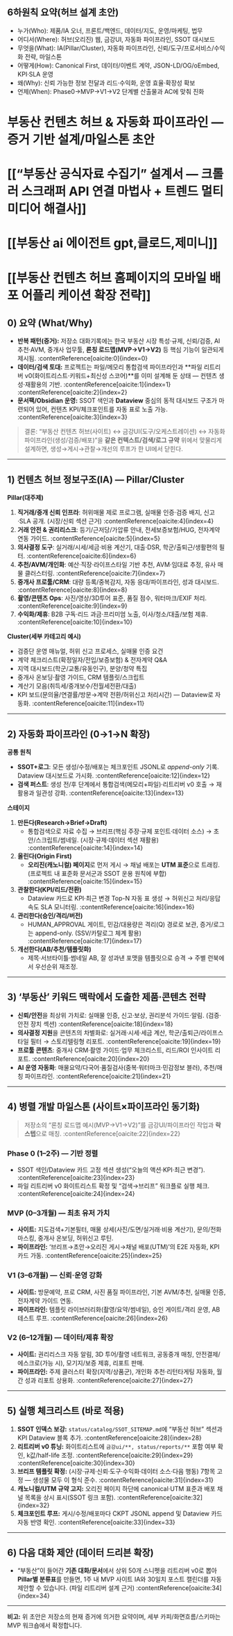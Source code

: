 ## 6하원칙 요약(허브 설계 초안)
- 누가(Who): 제품/IA 오너, 프론트/백엔드, 데이터/지도, 운영/마케팅, 법무
- 어디서(Where): 허브(오리진) 웹, 금강UI, 자동화 파이프라인, SSOT 대시보드
- 무엇을(What): IA(Pillar/Cluster), 자동화 파이프라인, 신뢰/도구/프로서비스/수익화 전략, 마일스톤
- 어떻게(How): Canonical First, 데이터/이벤트 계약, JSON-LD/OG/oEmbed, KPI·SLA 운영
- 왜(Why): 신뢰 가능한 정보 전달과 리드·수익화, 운영 효율·확장성 확보
- 언제(When): Phase0→MVP→V1→V2 단계별 산출물과 AC에 맞춰 진화

# 부동산 컨텐츠 허브 & 자동화 파이프라인 — 증거 기반 설계/마일스톤 초안

# [[“부동산 공식자료 수집기” 설계서 — 크롤러 스크래퍼 API 연결 마법사 + 트렌드 멀티미디어 해결사]]

# [[부동산 ai 에이전트 gpt,클로드,제미니]]

# [[부동산 컨텐츠 허브 홈페이지의 모바일 배포 어플리 케이션 확장 전략]]

## 0) 요약 (What/Why)
- **반복 패턴(증거):** 저장소 대화기록에는 한국 부동산 시장 특성·규제, 신뢰/검증, AI 추천·AVM, 중개사 업무툴, **론칭 로드맵(MVP→V1→V2)** 등 핵심 기능이 일관되게 제시됨. :contentReference[oaicite:0]{index=0}  
- **데이터/검색 토대:** 프로젝트는 파일/메모리 통합검색 파이프라인과 **파일 리트리버 v0(화이트리스트·키워드+최신성 스코어)**를 이미 설계해 둔 상태 — 컨텐츠 생성·재활용의 기반. :contentReference[oaicite:1]{index=1} :contentReference[oaicite:2]{index=2}  
- **문서팩/Obsidian 운영:** SSOT 색인과 **Dataview** 중심의 동적 대시보드 구조가 마련되어 있어, 컨텐츠 KPI/체크포인트를 자동 표로 노출 가능. :contentReference[oaicite:3]{index=3}

> 결론: “부동산 컨텐츠 허브(사이트) ↔ 금강UI(도구/오케스트레이션) ↔ 자동화 파이프라인(생성/검증/배포)”을 **같은 컨텍스트/검색/로그 규약** 위에서 맞물리게 설계하면, 생성→게시→관찰→개선의 루프가 한 UI에서 닫힌다.

---

## 1) 컨텐츠 허브 정보구조(IA) — Pillar/Cluster
**Pillar(대주제)**
1. **직거래/중개 신뢰 인프라**: 허위매물 제로 프로그램, 실매물 인증·검증 배지, 신고·SLA 공개. (시장/신뢰 섹션 근거) :contentReference[oaicite:4]{index=4}
2. **거래 안전 & 권리리스크**: 등기/근저당/가압류 안내, 전세보증보험/HUG, 전자계약 연동 가이드. :contentReference[oaicite:5]{index=5}
3. **의사결정 도구**: 실거래/시세/세금·비용 계산기, 대출·DSR, 학군/출퇴근/생활편의 필터. :contentReference[oaicite:6]{index=6}
4. **추천/AVM/개인화**: 예산·직장·라이프스타일 기반 추천, AVM·임대료 추정, 유사 매물 클러스터링. :contentReference[oaicite:7]{index=7}
5. **중개사 프로툴/CRM**: 대량 등록/중복감지, 자동 응대/파이프라인, 성과 대시보드. :contentReference[oaicite:8]{index=8}
6. **촬영/콘텐츠 Ops**: 사진/영상/3D투어 표준, 품질 점수, 워터마크/EXIF 처리. :contentReference[oaicite:9]{index=9}
7. **수익화/제휴**: B2B 구독·리드 과금·프리미엄 노출, 이사/청소/대출/보험 제휴. :contentReference[oaicite:10]{index=10}

**Cluster(세부 카테고리 예시)**
- 검증단 운영 매뉴얼, 허위 신고 프로세스, 실매물 인증 요건  
- 계약 체크리스트(확정일자/전입/보증보험) & 전자계약 Q&A  
- 지역 대시보드(학군/교통/유동인구), 분양/청약 특집  
- 중개사 온보딩·촬영 가이드, CRM 템플릿/스크립트  
- 계산기 모음(취득세/중개보수/전월세전환/대출)  
- KPI 보드(문의율/연결률/방문→계약 전환/허위신고 처리시간) — Dataview로 자동화. :contentReference[oaicite:11]{index=11}

---

## 2) 자동화 파이프라인 (0→1→N 확장)
**공통 원칙**
- **SSOT+로그**: 모든 생성/수정/배포는 체크포인트 JSONL로 *append-only* 기록. Dataview 대시보드로 가시화. :contentReference[oaicite:12]{index=12}  
- **검색 퍼스트**: 생성 전/후 단계에서 통합검색(메모리+파일)·리트리버 v0 호출 → 재활용과 일관성 강화. :contentReference[oaicite:13]{index=13}

**스테이지**
1. **만든다(Research→Brief→Draft)**  
   - 통합검색으로 자료 수집 → 브리프(핵심 주장·규제 포인트·데이터 소스) → 초안/스크립트/썸네일. (시장·규제·데이터 섹션 재활용) :contentReference[oaicite:14]{index=14}
2. **올린다(Origin First)**  
   - **오리진(캐노니컬) 페이지**로 먼저 게시 → 채널 배포는 **UTM 표준**으로 트래킹. (프로젝트 내 표준화 문서군과 SSOT 운용 원칙에 부합) :contentReference[oaicite:15]{index=15}
3. **관찰한다(KPI/리드/전환)**  
   - Dataview 카드로 KPI·최근 변경 Top-N 자동 표 생성 → 허위신고 처리/응답속도 SLA 모니터링. :contentReference[oaicite:16]{index=16}
4. **관리한다(승인/격리/버전)**  
   - HUMAN_APPROVAL 게이트, 민감/대용량은 격리(Q) 경로로 보관, 증거/로그는 append-only. (SSV/카탈로그 체계 활용) :contentReference[oaicite:17]{index=17}
5. **개선한다(AB/추천/템플릿화)**  
   - 제목·서브타이틀·썸네일 AB, 잘 성과낸 포맷을 템플릿으로 승격 → 주별 런북에서 우선순위 재조정.

---

## 3) ‘부동산’ 키워드 맥락에서 도출한 **제품·콘텐츠 전략**
- **신뢰/안전**을 최상위 가치로: 실매물 인증, 신고·보상, 권리분석 가이드·알림. (검증·안전 장치 섹션) :contentReference[oaicite:18]{index=18}  
- **의사결정 지원**을 콘텐츠의 차별화로: 실거래·시세·세금 계산, 학군/출퇴근/라이프스타일 필터 → 스토리텔링형 리포트. :contentReference[oaicite:19]{index=19}  
- **프로툴 콘텐츠**: 중개사 CRM·촬영 가이드·업무 체크리스트, 리드/ROI 인사이트 리포트. :contentReference[oaicite:20]{index=20}  
- **AI 운영 자동화**: 매물요약/다국어·품질검사(중복·워터마크·민감정보 블러), 추천/매칭 파이프라인. :contentReference[oaicite:21]{index=21}

---

## 4) 병렬 개발 **마일스톤** (사이트×파이프라인 동기화)
> 저장소의 “론칭 로드맵 예시(MVP→V1→V2)”를 금강UI/파이프라인 작업과 **락스텝**으로 매칭. :contentReference[oaicite:22]{index=22}

### **Phase 0 (1–2주)** — 기반 정렬
- SSOT 색인/Dataview 카드 고정 섹션 생성(“오늘의 액션·KPI·최근 변경”). :contentReference[oaicite:23]{index=23}  
- 파일 리트리버 v0 화이트리스트 확정 및 “검색→브리프” 워크플로 실행 체크. :contentReference[oaicite:24]{index=24}

### **MVP (0–3개월)** — 최초 유저 가치
- **사이트:** 지도검색+기본필터, 매물 상세(사진/도면/실거래·비용 계산기), 문의/전화 마스킹, 중개사 온보딩, 허위신고 루틴.  
- **파이프라인:** ‘브리프→초안→오리진 게시→채널 배포(UTM)’의 E2E 자동화, KPI 카드 가동. :contentReference[oaicite:25]{index=25}

### **V1 (3–6개월)** — 신뢰·운영 강화
- **사이트:** 방문예약, 프로 CRM, 사진 품질 파이프라인, 기본 AVM/추천, 실매물 인증, 전자계약 가이드 연동.  
- **파이프라인:** 템플릿 라이브러리화(촬영/요약/썸네일), 승인 게이트/격리 운영, AB 테스트 루프. :contentReference[oaicite:26]{index=26}

### **V2 (6–12개월)** — 데이터/제휴 확장
- **사이트:** 권리리스크 자동 알림, 3D 투어/촬영 네트워크, 공동중개 매칭, 안전결제/에스크로(가능 시), 모기지/보증 제휴, 리포트 판매.  
- **파이프라인:** 주제 클러스터 확장(지역/상품군), 개인화 추천·리턴타게팅 자동화, 월간 성과 리포트 상용화. :contentReference[oaicite:27]{index=27}

---

## 5) 실행 체크리스트 (바로 적용)
1. **SSOT 인덱스 보강:** `status/catalog/SSOT_SITEMAP.md`에 “부동산 허브” 섹션과 KPI Dataview 블록 추가. :contentReference[oaicite:28]{index=28}  
2. **리트리버 v0 튜닝:** 화이트리스트에 `금강ui/**, status/reports/**` 포함 여부 확인, k값/half-life 조정. :contentReference[oaicite:29]{index=29} :contentReference[oaicite:30]{index=30}  
3. **브리프 템플릿 확정:** (시장·규제·신뢰·도구·수익화·데이터 소스·다음 행동) 7항목 고정 — 생성물 모두 이 형식 준수. :contentReference[oaicite:31]{index=31}  
4. **캐노니컬/UTM 규약 고지:** 오리진 페이지 하단에 canonical·UTM 표준과 배포 채널 목록을 상시 표시(SSOT 링크 포함). :contentReference[oaicite:32]{index=32}  
5. **체크포인트 루프:** 게시/수정/배포마다 CKPT JSONL append 및 Dataview 카드 자동 반영 확인. :contentReference[oaicite:33]{index=33}

---

## 6) 다음 대화 제안 (데이터 드리븐 확장)
- “부동산”이 들어간 **기존 대화/문서**에서 상위 50개 스니펫을 리트리버 v0로 뽑아 **Pillar별 분류표**를 만들면, 1주 내 MVP 사이트 IA와 30일치 포스트 캘린더를 자동 제안할 수 있습니다. (파일 리트리버 설계 근거) :contentReference[oaicite:34]{index=34}

---
**비고:** 위 초안은 저장소의 현재 증거에 의거한 요약이며, 세부 카피/화면흐름/스키마는 MVP 워크숍에서 확정합니다.
